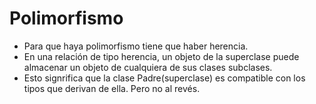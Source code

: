 # Polimorfismo
- Para que haya polimorfismo tiene que haber herencia.
- En una relación de tipo herencia, un objeto de la superclase puede almacenar un objeto de cualquiera de sus clases subclases.
- Esto signrifica que la clase Padre(superclase) es compatible con los tipos que derivan de ella. Pero no al revés.

